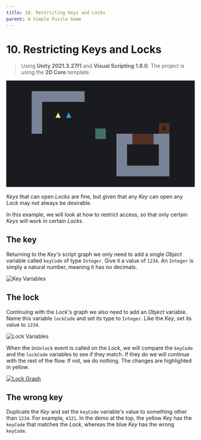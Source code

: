 ```yaml
---
title: 10. Restricting Keys and Locks
parent: A Simple Puzzle Game
---
```


# 10. Restricting Keys and Locks

> Using **Unity 2021.3.27f1** and **Visual Scripting 1.8.0**. The project is using the **2D Core** template.

![Demo](./demo.gif)

*Keys* that can open *Locks* are fine, but given that any *Key* can open any *Lock* may not always be desirable.

In this example, we will look at how to restrict access, so that only certain *Keys* will work in certain *Locks*.

## The key

Returning to the *Key's* script graph we only need to add a single *Object* variable called `keyCode` of type `Integer`. Give it a value of `1234`. An `Integer` is simply a natural number, meaning it has no decimals. 

<img src="./key-variables-1x.webp" srcset="./key-variables-1x.webp 1x, ./key-variables-2x.webp 2x" alt="Key Variables">

## The lock

Continuing with the *Lock's* graph we also need to add an *Object* variable. Name this variable `lockCode` and set its type to `Integer`. Like the *Key*, set its value to `1234`.

<img src="./lock-variables-1x.webp" srcset="./lock-variables-1x.webp 1x, ./lock-variables-2x.webp 2x" alt="Lock Variables">

When the `OnUnlock` event is called on the *Lock*, we will compare the `keyCode` and the `lockCode` variables to see if they match. If they do we will continue with the rest of the flow. If not, we do nothing. The changes are highlighted in yellow.

[<img src="./lock-graph-1x.webp" srcset="./lock-graph-1x.webp 1x, ./lock-graph-2x.webp 2x" alt="Lock Graph">](./lock-graph-2x.webp)

## The wrong key

Duplicate the *Key* and set the `keyCode` variable's value to something other than `1234`. For example, `4321`. In the demo at the top, the yellow *Key* has the `keyCode` that matches the *Lock*, whereas the blue *Key* has the wrong `keyCode`.